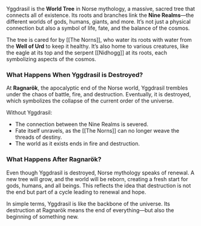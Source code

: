 Yggdrasil is the **World Tree** in Norse mythology, a massive, sacred tree that connects all of existence. Its roots and branches link the **Nine Realms**—the different worlds of gods, humans, giants, and more. It’s not just a physical connection but also a symbol of life, fate, and the balance of the cosmos.

The tree is cared for by [[The Norns]], who water its roots with water from the **Well of Urd** to keep it healthy. It’s also home to various creatures, like the eagle at its top and the serpent [[Nidhogg]] at its roots, each symbolizing aspects of the cosmos.

### What Happens When Yggdrasil is Destroyed?

At **Ragnarök**, the apocalyptic end of the Norse world, Yggdrasil trembles under the chaos of battle, fire, and destruction. Eventually, it is destroyed, which symbolizes the collapse of the current order of the universe.

Without Yggdrasil:

- The connection between the Nine Realms is severed.
- Fate itself unravels, as the [[The Norns]] can no longer weave the threads of destiny.
- The world as it exists ends in fire and destruction.

### What Happens After Ragnarök?

Even though Yggdrasil is destroyed, Norse mythology speaks of renewal. A new tree will grow, and the world will be reborn, creating a fresh start for gods, humans, and all beings. This reflects the idea that destruction is not the end but part of a cycle leading to renewal and hope.

In simple terms, Yggdrasil is like the backbone of the universe. Its destruction at Ragnarök means the end of everything—but also the beginning of something new.
